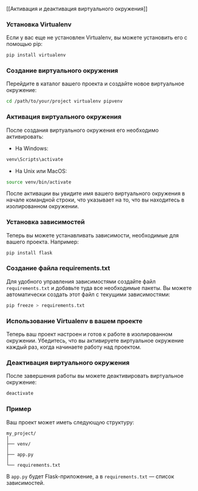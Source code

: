 [[Активация и деактивация виртуального окружения]]
### Установка Virtualenv

Если у вас еще не установлен Virtualenv, вы можете установить его с помощью pip:


```sh
pip install virtualenv
```

### Создание виртуального окружения

Перейдите в каталог вашего проекта и создайте новое виртуальное окружение:

```sh
cd /path/to/your/project virtualenv pipvenv
```

### Активация виртуального окружения

После создания виртуального окружения его необходимо активировать:

- На Windows:

 ```sh
venv\Scripts\activate
```

- На Unix или MacOS:

```sh
source venv/bin/activate
```


После активации вы увидите имя вашего виртуального окружения в начале командной строки, что указывает на то, что вы находитесь в изолированном окружении.

### Установка зависимостей

Теперь вы можете устанавливать зависимости, необходимые для вашего проекта. Например:

```sh
pip install flask
```

### Создание файла requirements.txt

Для удобного управления зависимостями создайте файл `requirements.txt` и добавьте туда все необходимые пакеты. Вы можете автоматически создать этот файл с текущими зависимостями:

```sh
pip freeze > requirements.txt
```

### Использование Virtualenv в вашем проекте

Теперь ваш проект настроен и готов к работе в изолированном окружении. Убедитесь, что вы активируете виртуальное окружение каждый раз, когда начинаете работу над проектом.

### Деактивация виртуального окружения

После завершения работы вы можете деактивировать виртуальное окружение:


```sh
deactivate
```

### Пример

Ваш проект может иметь следующую структуру:

```
my_project/
│
├── venv/
│
├── app.py
│
└── requirements.txt
```

В `app.py` будет Flask-приложение, а в `requirements.txt` — список зависимостей.